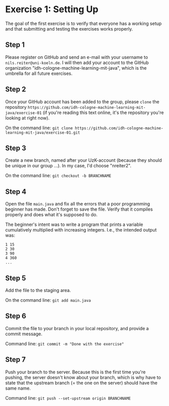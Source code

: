 # Exercise 1: Setting Up


The goal of the first exercise is to verify that everyone has a working setup and that submitting and testing the exercises works properly.

## Step 1
Please register on GitHub and send an e-mail with your username to `nils.reiter@uni-koeln.de`. I will then add your account to the GitHub organization "idh-cologne-machine-learning-mit-java", which is the umbrella for all future exercises.

## Step 2
Once your GitHub account has been added to the group, please `clone` the repository `https://github.com/idh-cologne-machine-learning-mit-java/exercise-01` (if you're reading this text online, it's the repository you're looking at right now).

On the command line: `git clone https://github.com/idh-cologne-machine-learning-mit-java/exercise-01.git`

## Step 3
Create a new branch, named after your UzK-account (because they should be unique in our group ...). In my case, I'd choose "nreiter2".

On the command line: `git checkout -b BRANCHNAME`

## Step 4
Open the file `main.java` and fix all the errors that a poor programming beginner has made. Don't forget to save the file. Verify that it compiles properly and does what it's supposed to do.

The beginner's intent was to write a program that prints a variable cumulatively multiplied with increasing integers. I.e., the intended output was:
```
1 15
2 30
3 90
4 360
...
```

## Step 5
Add the file to the staging area.

On the command line: `git add main.java`

## Step 6
Commit the file to your branch in your local repository, and provide a commit message.

Command line: `git commit -m "Done with the exercise"`

## Step 7 
Push your branch to the server. Because this is the first time you're pushing, the server doesn't know about your branch, which is why have to state that the upstream branch (= the one on the server) should have the same name.

Command line: `git push --set-upstream origin BRANCHNAME`

